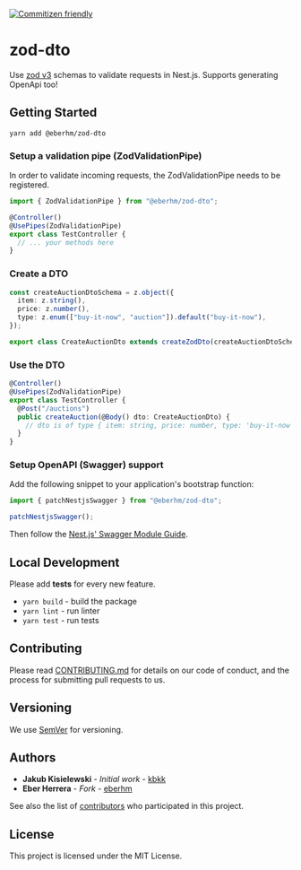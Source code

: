 [![Commitizen friendly](https://img.shields.io/badge/commitizen-friendly-brightgreen.svg)](http://commitizen.github.io/cz-cli/)

# zod-dto

Use [zod v3](https://github.com/colinhacks/zod/tree/v3) schemas to validate requests in Nest.js.
Supports generating OpenApi too!

## Getting Started

`yarn add @eberhm/zod-dto`

### Setup a validation pipe (ZodValidationPipe)

In order to validate incoming requests, the ZodValidationPipe needs to be registered.

```ts
import { ZodValidationPipe } from "@eberhm/zod-dto";

@Controller()
@UsePipes(ZodValidationPipe)
export class TestController {
  // ... your methods here
}
```

### Create a DTO

```ts
const createAuctionDtoSchema = z.object({
  item: z.string(),
  price: z.number(),
  type: z.enum(["buy-it-now", "auction"]).default("buy-it-now"),
});

export class CreateAuctionDto extends createZodDto(createAuctionDtoSchema) {}
```

### Use the DTO

```ts
@Controller()
@UsePipes(ZodValidationPipe)
export class TestController {
  @Post("/auctions")
  public createAuction(@Body() dto: CreateAuctionDto) {
    // dto is of type { item: string, price: number, type: 'buy-it-now' | 'auction' }
  }
}
```

### Setup OpenAPI (Swagger) support

Add the following snippet to your application's bootstrap function:

```ts
import { patchNestjsSwagger } from "@eberhm/zod-dto";

patchNestjsSwagger();
```

Then follow the [Nest.js' Swagger Module Guide](https://docs.nestjs.com/openapi/introduction).

## Local Development

Please add **tests** for every new feature.

- `yarn build` - build the package
- `yarn lint` - run linter
- `yarn test` - run tests

## Contributing

Please read [CONTRIBUTING.md](https://github.com/kbkk/abitia/tree/master/packages/zod-dto) for details on our code of conduct, and the process for submitting pull requests to us.

## Versioning

We use [SemVer](http://semver.org/) for versioning.

## Authors

- **Jakub Kisielewski** - _Initial work_ - [kbkk](https://github.com/kbkk)
- **Eber Herrera** - _Fork_ - [eberhm](https://github.com/eberhm)

See also the list of [contributors](https://github.com/kbkk/abitia/contributors) who participated in this project.

## License

This project is licensed under the MIT License.
